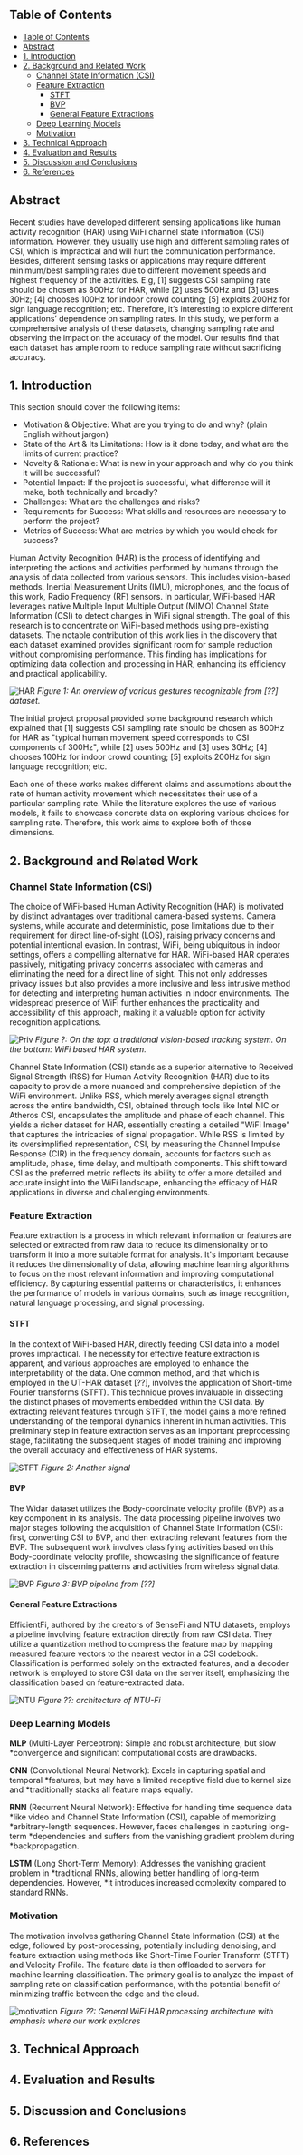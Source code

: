 ## Table of Contents

- [Table of Contents](#table-of-contents)
- [Abstract](#abstract)
- [1. Introduction](#1-introduction)
- [2. Background and Related Work](#2-background-and-related-work)
  - [Channel State Information (CSI)](#channel-state-information-csi)
  - [Feature Extraction](#feature-extraction)
    - [STFT](#stft)
    - [BVP](#bvp)
    - [General Feature Extractions](#general-feature-extractions)
  - [Deep Learning Models](#deep-learning-models)
  - [Motivation](#motivation)
- [3. Technical Approach](#3-technical-approach)
- [4. Evaluation and Results](#4-evaluation-and-results)
- [5. Discussion and Conclusions](#5-discussion-and-conclusions)
- [6. References](#6-references)

## Abstract

Recent studies have developed different sensing applications like human activity
recognition (HAR) using WiFi channel state information (CSI) information.
However, they usually use high and different sampling rates of CSI, which is
impractical and will hurt the communication performance. Besides, different
sensing tasks or applications may require different minimum/best sampling rates
due to different movement speeds and highest frequency of the activities. E.g,
[1] suggests CSI sampling rate should be chosen as 800Hz for HAR, while [2] uses
500Hz and [3] uses 30Hz; [4] chooses 100Hz for indoor crowd counting; [5]
exploits 200Hz for sign language recognition; etc. Therefore, it’s interesting
to explore different applications’ dependence on sampling rates. In this study,
we perform a comprehensive analysis of these datasets, changing sampling rate
and observing the impact on the accuracy of the model. Our results find that each
dataset has ample room to reduce sampling rate without sacrificing accuracy.

## 1. Introduction

This section should cover the following items:

- Motivation & Objective: What are you trying to do and why? (plain English without jargon)
- State of the Art & Its Limitations: How is it done today, and what are the limits of current practice?
- Novelty & Rationale: What is new in your approach and why do you think it will be successful?
- Potential Impact: If the project is successful, what difference will it make, both technically and broadly?
- Challenges: What are the challenges and risks?
- Requirements for Success: What skills and resources are necessary to perform the project?
- Metrics of Success: What are metrics by which you would check for success?

Human Activity Recognition (HAR) is the process of identifying and interpreting
the actions and activities performed by humans through the analysis of data
collected from various sensors. This includes vision-based methods, Inertial
Measurement Units (IMU), microphones, and the focus of this work, Radio
Frequency (RF) sensors. In particular, WiFi-based HAR leverages native Multiple
Input Multiple Output (MIMO) Channel State Information (CSI) to detect changes
in WiFi signal strength. The goal of this research is to concentrate on
WiFi-based methods using pre-existing datasets. The notable contribution of this
work lies in the discovery that each dataset examined provides significant room
for sample reduction without compromising performance. This finding has
implications for optimizing data collection and processing in HAR, enhancing its
efficiency and practical applicability.

![HAR](media/general_gestures.png)
*Figure 1: An overview of various gestures recognizable from [??] dataset.*

The initial project proposal provided some background research which explained
that [1] suggests CSI sampling rate should be chosen as 800Hz for HAR as
"typical human movement speed corresponds to CSI components of 300Hz", while [2]
uses 500Hz and [3] uses 30Hz; [4] chooses 100Hz for indoor crowd counting; [5]
exploits 200Hz for sign language recognition; etc.

Each one of these works makes different claims and assumptions about the rate of
human activity movement which necessitates their use of a particular sampling
rate. While the literature explores the use of various models, it fails to
showcase concrete data on exploring various choices for sampling rate.
Therefore, this work aims to explore both of those dimensions.

## 2. Background and Related Work


### Channel State Information (CSI)
The choice of WiFi-based Human Activity Recognition (HAR) is motivated by
distinct advantages over traditional camera-based systems. Camera systems, while
accurate and deterministic, pose limitations due to their requirement for direct
line-of-sight (LOS), raising privacy concerns and potential intentional evasion.
In contrast, WiFi, being ubiquitous in indoor settings, offers a compelling
alternative for HAR. WiFi-based HAR operates passively, mitigating privacy
concerns associated with cameras and eliminating the need for a direct line of
sight. This not only addresses privacy issues but also provides a more inclusive
and less intrusive method for detecting and interpreting human activities in
indoor environments. The widespread presence of WiFi further enhances the
practicality and accessibility of this approach, making it a valuable option for
activity recognition applications.

![Priv](media/privacy_centric.png)
*Figure ?: On the top: a traditional vision-based tracking system. On the bottom: WiFi based HAR system.*

Channel State Information (CSI) stands as a superior alternative to Received
Signal Strength (RSS) for Human Activity Recognition (HAR) due to its capacity
to provide a more nuanced and comprehensive depiction of the WiFi environment.
Unlike RSS, which merely averages signal strength across the entire bandwidth,
CSI, obtained through tools like Intel NIC or Atheros CSI, encapsulates the
amplitude and phase of each channel. This yields a richer dataset for HAR,
essentially creating a detailed "WiFi Image" that captures the intricacies of
signal propagation. While RSS is limited by its oversimplified representation,
CSI, by measuring the Channel Impulse Response (CIR) in the frequency domain,
accounts for factors such as amplitude, phase, time delay, and multipath
components. This shift toward CSI as the preferred metric reflects its ability
to offer a more detailed and accurate insight into the WiFi landscape, enhancing
the efficacy of HAR applications in diverse and challenging environments.

### Feature Extraction
Feature extraction is a process in which relevant information or features are
selected or extracted from raw data to reduce its dimensionality or to transform
it into a more suitable format for analysis. It's important because it reduces
the dimensionality of data, allowing machine learning algorithms to focus on the
most relevant information and improving computational efficiency.  By capturing
essential patterns or characteristics, it enhances the performance of models in
various domains, such as image recognition, natural language processing, and
signal processing.

#### STFT
In the context of WiFi-based HAR, directly feeding CSI data into a model proves
impractical. The necessity for effective feature extraction is apparent, and
various approaches are employed to enhance the interpretability of the data. One
common method, and that which is employed in the UT-HAR dataset [??], involves
the application of Short-time Fourier transforms (STFT).  This technique proves
invaluable in dissecting the distinct phases of movements embedded within the
CSI data. By extracting relevant features through STFT, the model gains a more
refined understanding of the temporal dynamics inherent in human activities.
This preliminary step in feature extraction serves as an important preprocessing
stage, facilitating the subsequent stages of model training and improving the
overall accuracy and effectiveness of HAR systems.

![STFT](media/stft_example.png)
*Figure 2: Another signal*

#### BVP
The Widar dataset utilizes the Body-coordinate velocity profile (BVP) as a key
component in its analysis. The data processing pipeline involves two major
stages following the acquisition of Channel State Information (CSI): first,
converting CSI to BVP, and then extracting relevant features from the BVP. The
subsequent work involves classifying activities based on this Body-coordinate
velocity profile, showcasing the significance of feature extraction in
discerning patterns and activities from wireless signal data.

![BVP](media/bvp_pipeline.png)
*Figure 3: BVP pipeline from [??]*

#### General Feature Extractions
EfficientFi, authored by the creators of SenseFi and NTU datasets, employs a
pipeline involving feature extraction directly from raw CSI data. They utilize a
quantization method to compress the feature map by mapping measured feature
vectors to the nearest vector in a CSI codebook. Classification is performed
solely on the extracted features, and a decoder network is employed to store CSI
data on the server itself, emphasizing the classification based on
feature-extracted data.

![NTU](media/NTU_feature_extraction.png)
*Figure ??: architecture of NTU-Fi*

### Deep Learning Models
**MLP** (Multi-Layer Perceptron): Simple and robust architecture, but slow
*convergence and significant computational costs are drawbacks.

**CNN** (Convolutional Neural Network): Excels in capturing spatial and temporal
*features, but may have a limited receptive field due to kernel size and
*traditionally stacks all feature maps equally.

**RNN** (Recurrent Neural Network): Effective for handling time sequence data
*like video and Channel State Information (CSI), capable of memorizing
*arbitrary-length sequences. However, faces challenges in capturing long-term
*dependencies and suffers from the vanishing gradient problem during
*backpropagation.

**LSTM** (Long Short-Term Memory): Addresses the vanishing gradient problem in
*traditional RNNs, allowing better handling of long-term dependencies. However,
*it introduces increased complexity compared to standard RNNs.

### Motivation
The motivation involves gathering Channel State Information (CSI) at the edge, followed by post-processing, potentially including denoising, and feature extraction using methods like Short-Time Fourier Transform (STFT) and Velocity Profile. The feature data is then offloaded to servers for machine learning classification. The primary goal is to analyze the impact of sampling rate on classification performance, with the potential benefit of minimizing traffic between the edge and the cloud.

![motivation](media/motivation.png)
*Figure ??: General WiFi HAR processing architecture with emphasis where our work explores*

## 3. Technical Approach

## 4. Evaluation and Results

## 5. Discussion and Conclusions

## 6. References
